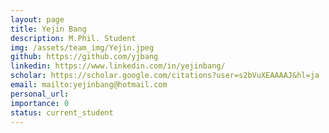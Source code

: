 ```yaml
---
layout: page
title: Yejin Bang
description: M.Phil. Student
img: /assets/team_img/Yejin.jpeg
github: https://github.com/yjbang
linkedin: https://www.linkedin.com/in/yejinbang/
scholar: https://scholar.google.com/citations?user=s2bVuXEAAAAJ&hl=ja
email: mailto:yejinbang@hotmail.com
personal_url: 
importance: 0
status: current_student
---
```

